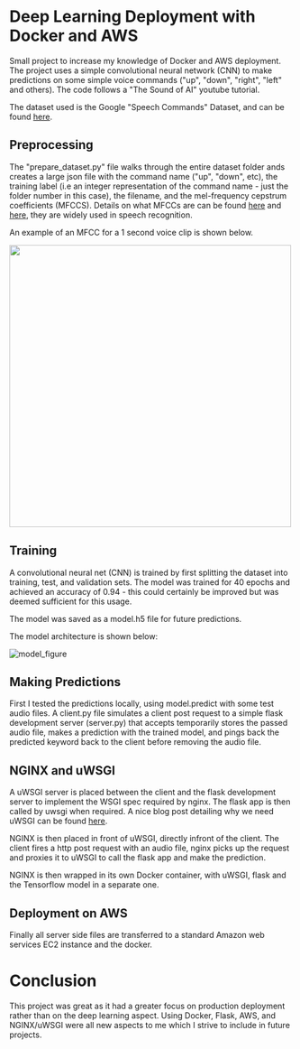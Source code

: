 # Deep Learning Deployment with Docker and AWS

Small project to increase my knowledge of Docker and AWS deployment. 
The project uses a simple convolutional neural network (CNN) to make predictions on some simple voice commands ("up", "down", "right", "left" and others). The code follows a "The Sound of AI" youtube tutorial. 


The dataset used is the Google "Speech Commands" Dataset, and can be found [here](https://ai.googleblog.com/2017/08/launching-speech-commands-dataset.html). 


## Preprocessing

The "prepare_dataset.py" file walks through the entire dataset folder ands creates a large json file with the command name ("up", "down", etc), the training label (i.e an integer representation of the command name - just the folder number in this case), the filename, and the mel-frequency cepstrum coefficients (MFCCS). Details on what MFCCs are can be found [here](https://medium.com/prathena/the-dummys-guide-to-mfcc-aceab2450fd) and [here](https://en.wikipedia.org/wiki/Mel-frequency_cepstrum), they are widely used in speech recognition. 

An example of an MFCC for a 1 second voice clip is shown below. 

<img src="https://user-images.githubusercontent.com/66977019/120943078-9e420480-c6e1-11eb-8237-d43696bfb36b.png" width = "500">

## Training 

A convolutional neural net (CNN) is trained by first splitting the dataset into training, test, and validation sets. The model was trained for 40 epochs and achieved an accuracy of 0.94 - this could certainly be improved but was deemed sufficient for this usage. 

The model was saved as a model.h5 file for future predictions. 

The model architecture is shown below: 

![model_figure](https://user-images.githubusercontent.com/66977019/120940143-a0e82e00-c6d0-11eb-8994-adf87c96cbef.png)

## Making Predictions

First I tested the predictions locally, using model.predict with some test audio files.  A client.py file simulates a client post request to a simple flask development server (server.py) that accepts temporarily stores the passed audio file, makes a prediction with the trained model, and pings back the predicted keyword back to the client before removing the audio file. 

## NGINX and uWSGI

A uWSGI server is placed between the client and the flask development server to implement the WSGI spec required by nginx. The flask app is then called by uwsgi when required.  A nice blog post detailing why we need uWSGI can be found [here](https://www.ultravioletsoftware.com/single-post/2017/03/23/An-introduction-into-the-WSGI-ecosystem). 


NGINX is then placed in front of uWSGI, directly infront of the client. 
The client fires a http post request with an audio file, nginx picks up the request and proxies it to uWSGI to call the flask app and make the prediction. 

NGINX is then wrapped in its own Docker container, with uWSGI, flask and the Tensorflow model in a separate one. 

## Deployment on AWS

Finally all server side files are transferred to a standard Amazon web services EC2 instance and the docker. 

# Conclusion

This project was great as it had a greater focus on production deployment rather than on the deep learning aspect. Using Docker, Flask, AWS, and NGINX/uWSGI were all new aspects to me which I strive to include in future projects. 
